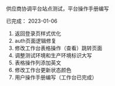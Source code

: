 供应商协调平台站点测试，平台操作手册编写

已完成：
2023-01-06
1. 返回登录页样式优化
2. auth页面逻辑修复
3. 修改工作台表格操作（查看）跳转页面
4. 调整测试环境和生产环境标识大写
5. 表格操作列添加英文
6. 修改工作台更新状态颜色
7. 用户操作手册编写（工作台已完成）